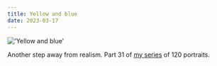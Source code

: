 ```yaml
---
title: Yellow and blue
date: 2023-03-17
---
```


![‘Yellow and blue’](/230317_yellow_and_blue.jpg)

Another step away from realism. Part 31 of [my series](https://joshnicholas.blog/categories/scribbleture/) of 120 portraits. 









